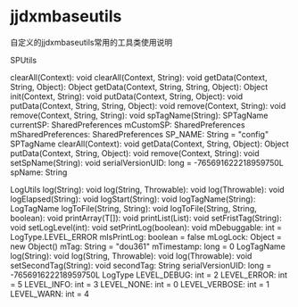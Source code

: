 # jjdxmbaseutils
自定义的jjdxmbaseutils常用的工具类使用说明

SPUtils

clearAll(Context): void
clearAll(Context, String): void
getData(Context, String, Object): Object
getData(Context, String, String, Object): Object
init(Context, String): void
putData(Context, String, Object): void
putData(Context, String, String, Object): void
remove(Context, String): void
remove(Context, String, String): void
spTagName(String): SPTagName
currentSP: SharedPreferences
mCustomSP: SharedPreferences
mSharedPreferences: SharedPreferences
SP_NAME: String = "config"
SPTagName
clearAll(Context): void
getData(Context, String, Object): Object
putData(Context, String, Object): void
remove(Context, String): void
setSpName(String): void
serialVersionUID: long = -765691622218959750L
spName: String

LogUtils
log(String): void
log(String, Throwable): void
log(Throwable): void
logElapsed(String): void
logStart(String): void
logTagName(String): LogTagName
logToFile(String, String): void
logToFile(String, String, boolean): void
printArray(T[]): void
printList(List<T>): void
setFristTag(String): void
setLogLevel(int): void
setPrintLog(boolean): void
mDebuggable: int = LogType.LEVEL_ERROR
mIsPrintLog: boolean = false
mLogLock: Object = new Object()
mTag: String = "dou361"
mTimestamp: long = 0
LogTagName
log(String): void
log(String, Throwable): void
log(Throwable): void
setSecondTag(String): void
secondTag: String
serialVersionUID: long = -765691622218959750L
LogType
LEVEL_DEBUG: int = 2
LEVEL_ERROR: int = 5
LEVEL_INFO: int = 3
LEVEL_NONE: int = 0
LEVEL_VERBOSE: int = 1
LEVEL_WARN: int = 4
